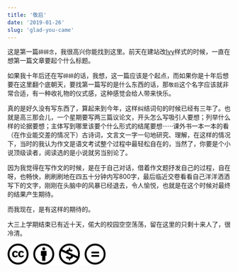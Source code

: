 ```yaml
---
title: '敬启'
date: '2019-01-26'
slug: 'glad-you-came'
---
```


这是第一篇`碎碎念`，我很高兴你能找到这里。前天在建站改[Ivy](https://github.com/dmulholland/ivy)样式的时候，一直在想第一篇文章要起个什么标题。 

如果我十年后还在写`碎碎`的话，我想，这一篇应该是个起点，而如果你是十年后想要在这里翻个底朝天，要找第一篇写的是什么东西的话，那`敬启`这个名字应该就非常合适，有一种收礼物的仪式感，这种感觉会给人带来快乐。  

真的是好久没有写东西了，算起来到今年，这样纠结词句的时候已经有三年了。也就是高三那会儿，一个星期要写两三篇议论文，开头怎么写吸引人要想；列举什么样的论据要想；主体写到哪里该要个什么形式的结尾要想······课外书一本一本的看（在作业能交差的情况下）古诗词，文言文一字一句地研究、理解，在这样的情况下，当时的我认为作文是语文考试整个过程中最轻松自在的，当然了，你要是个小说顶级读者，阅读选的是小说就另当别论了。

因为我觉得在写作文的时候，是在于自己对话，借着作文题抒发自己的过程，自在呀，也畅快，刷刷刷地在四五十分钟内写800字，最后临近交卷看看自己洋洋洒洒写下的文字，刚刚在头脑中的风暴已经退去，令人愉悦，也就是在这个时候对最终的结果产生期待。  

而我现在，是有这样的期待的。

大三上学期结束已有近十天，偌大的校园空空荡荡，留在这里的只剩十来人了，很冷清。


[![版权声明](/images/creativecommons-cc.svg)](https://creativecommons.org/licenses/by-nc-nd/4.0/)